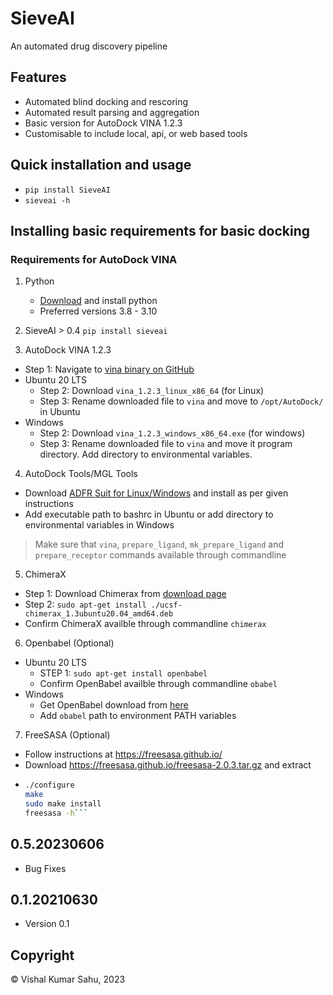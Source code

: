 # SieveAI
An automated drug discovery pipeline

## Features
* Automated blind docking and rescoring
* Automated result parsing and aggregation
* Basic version for AutoDock VINA 1.2.3
* Customisable to include local, api, or web based tools

## Quick installation and usage
* `pip install SieveAI`
* `sieveai -h`

## Installing basic requirements for basic docking

### Requirements for AutoDock VINA
1. Python
    - [Download](https://www.python.org/downloads/) and install python
    - Preferred versions 3.8 - 3.10

2. SieveAI > 0.4
`pip install sieveai`

3. AutoDock VINA 1.2.3
  * Step 1: Navigate to [vina binary on GitHub](https://github.com/ccsb-scripps/AutoDock-Vina/releases/tag/v1.2.3)
  * Ubuntu 20 LTS
    - Step 2: Download `vina_1.2.3_linux_x86_64` (for Linux)
    - Step 3: Rename downloaded file to `vina` and move to `/opt/AutoDock/` in Ubuntu
  * Windows
    - Step 2: Download `vina_1.2.3_windows_x86_64.exe` (for windows)
    - Step 3: Rename downloaded file to `vina` and move it program directory. Add directory to environmental variables.

4. AutoDock Tools/MGL Tools
  - Download [ADFR Suit for Linux/Windows](https://ccsb.scripps.edu/adfr/downloads/) and install as per given instructions
  - Add executable path to bashrc in Ubuntu or add directory to environmental variables in Windows

> Make sure that `vina`, `prepare_ligand`, `mk_prepare_ligand` and `prepare_receptor` commands available through commandline

5. ChimeraX
  - Step 1: Download Chimerax from [download page](https://www.rbvi.ucsf.edu/chimerax/download.html)
  - Step 2: `sudo apt-get install ./ucsf-chimerax_1.3ubuntu20.04_amd64.deb`
  - Confirm ChimeraX availble through commandline `chimerax`

6. Openbabel (Optional)
  - Ubuntu 20 LTS
    * STEP 1: `sudo apt-get install openbabel`
    * Confirm OpenBabel availble through commandline `obabel`
  - Windows
    * Get OpenBabel download from [here](https://openbabel.org/docs/dev/Installation/install.html)
    * Add `obabel` path to environment PATH variables

7. FreeSASA (Optional)
  * Follow instructions at https://freesasa.github.io/
  * Download https://freesasa.github.io/freesasa-2.0.3.tar.gz and extract
  * ```sh
    ./configure
    make
    sudo make install
    freesasa -h```

## 0.5.20230606
* Bug Fixes

## 0.1.20210630
* Version 0.1

## Copyright
&copy; Vishal Kumar Sahu, 2023
